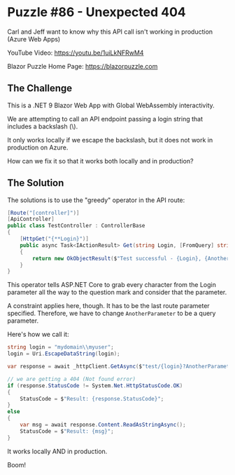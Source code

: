 # Puzzle #86 - Unexpected 404

Carl and Jeff want to know why this API call isn't working in production (Azure Web Apps)

YouTube Video: https://youtu.be/1uiLkNFRwM4

Blazor Puzzle Home Page: https://blazorpuzzle.com

## The Challenge

This is a .NET 9 Blazor Web App with Global WebAssembly interactivity.

We are attempting to call an API endpoint passing a login string that includes a backslash (\\).

It only works locally if we escape the backslash, but it does not work in production on Azure.

How can we fix it so that it works both locally and in production?

## The Solution

The solutions is to use the "greedy" operator in the API route:

```c#
[Route("[controller]")]
[ApiController]
public class TestController : ControllerBase
{
    [HttpGet("{**Login}")]
    public async Task<IActionResult> Get(string Login, [FromQuery] string AnotherParameter)
    {
        return new OkObjectResult($"Test successful - {Login}, {AnotherParameter}");
    }
}
```

This operator tells ASP.NET Core to grab every character from the Login parameter all the way to the question mark and consider that the parameter.

A constraint applies here, though. It has to be the last route parameter specified. Therefore, we have to change `AnotherParameter` to be a query parameter.

Here's how we call it:

```c#
string login = "mydomain\\myuser";
login = Uri.EscapeDataString(login);

var response = await _httpClient.GetAsync($"test/{login}?AnotherParameter=foo");

// we are getting a 404 (Not found error)
if (response.StatusCode != System.Net.HttpStatusCode.OK)
{
    StatusCode = $"Result: {response.StatusCode}";
}
else
{
    var msg = await response.Content.ReadAsStringAsync();
    StatusCode = $"Result: {msg}";
}
```

It works locally AND in production.

Boom!
